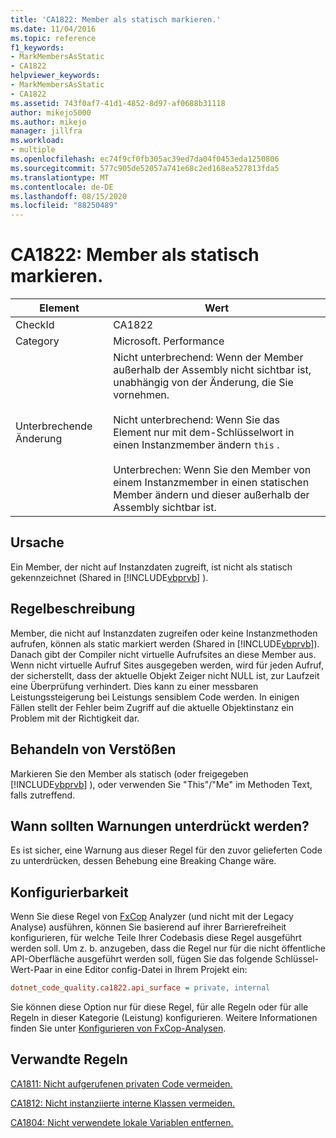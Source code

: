 ```yaml
---
title: 'CA1822: Member als statisch markieren.'
ms.date: 11/04/2016
ms.topic: reference
f1_keywords:
- MarkMembersAsStatic
- CA1822
helpviewer_keywords:
- MarkMembersAsStatic
- CA1822
ms.assetid: 743f0af7-41d1-4852-8d97-af0688b31118
author: mikejo5000
ms.author: mikejo
manager: jillfra
ms.workload:
- multiple
ms.openlocfilehash: ec74f9cf0fb305ac39ed7da04f0453eda1250806
ms.sourcegitcommit: 577c905de52057a741e68c2ed168ea527813fda5
ms.translationtype: MT
ms.contentlocale: de-DE
ms.lasthandoff: 08/15/2020
ms.locfileid: "88250489"
---
```

# <a name="ca1822-mark-members-as-static"></a>CA1822: Member als statisch markieren.

|Element|Wert|
|-|-|
|CheckId|CA1822|
|Category|Microsoft. Performance|
|Unterbrechende Änderung|Nicht unterbrechend: Wenn der Member außerhalb der Assembly nicht sichtbar ist, unabhängig von der Änderung, die Sie vornehmen.<br /><br />Nicht unterbrechend: Wenn Sie das Element nur mit dem-Schlüsselwort in einen Instanzmember ändern `this` .<br /><br /> Unterbrechen: Wenn Sie den Member von einem Instanzmember in einen statischen Member ändern und dieser außerhalb der Assembly sichtbar ist.|

## <a name="cause"></a>Ursache
Ein Member, der nicht auf Instanzdaten zugreift, ist nicht als statisch gekennzeichnet (Shared in [!INCLUDE[vbprvb](../code-quality/includes/vbprvb_md.md)] ).

## <a name="rule-description"></a>Regelbeschreibung
Member, die nicht auf Instanzdaten zugreifen oder keine Instanzmethoden aufrufen, können als static markiert werden (Shared in [!INCLUDE[vbprvb](../code-quality/includes/vbprvb_md.md)]). Danach gibt der Compiler nicht virtuelle Aufrufsites an diese Member aus. Wenn nicht virtuelle Aufruf Sites ausgegeben werden, wird für jeden Aufruf, der sicherstellt, dass der aktuelle Objekt Zeiger nicht NULL ist, zur Laufzeit eine Überprüfung verhindert. Dies kann zu einer messbaren Leistungssteigerung bei Leistungs sensiblem Code werden. In einigen Fällen stellt der Fehler beim Zugriff auf die aktuelle Objektinstanz ein Problem mit der Richtigkeit dar.

## <a name="how-to-fix-violations"></a>Behandeln von Verstößen
Markieren Sie den Member als statisch (oder freigegeben [!INCLUDE[vbprvb](../code-quality/includes/vbprvb_md.md)] ), oder verwenden Sie "This"/"Me" im Methoden Text, falls zutreffend.

## <a name="when-to-suppress-warnings"></a>Wann sollten Warnungen unterdrückt werden?
Es ist sicher, eine Warnung aus dieser Regel für den zuvor gelieferten Code zu unterdrücken, dessen Behebung eine Breaking Change wäre.

## <a name="configurability"></a>Konfigurierbarkeit

Wenn Sie diese Regel von [FxCop](install-fxcop-analyzers.md) Analyzer (und nicht mit der Legacy Analyse) ausführen, können Sie basierend auf ihrer Barrierefreiheit konfigurieren, für welche Teile Ihrer Codebasis diese Regel ausgeführt werden soll. Um z. b. anzugeben, dass die Regel nur für die nicht öffentliche API-Oberfläche ausgeführt werden soll, fügen Sie das folgende Schlüssel-Wert-Paar in eine Editor config-Datei in Ihrem Projekt ein:

```ini
dotnet_code_quality.ca1822.api_surface = private, internal
```

Sie können diese Option nur für diese Regel, für alle Regeln oder für alle Regeln in dieser Kategorie (Leistung) konfigurieren. Weitere Informationen finden Sie unter [Konfigurieren von FxCop-Analysen](configure-fxcop-analyzers.md).

## <a name="related-rules"></a>Verwandte Regeln
[CA1811: Nicht aufgerufenen privaten Code vermeiden.](../code-quality/ca1811.md)

[CA1812: Nicht instanziierte interne Klassen vermeiden.](../code-quality/ca1812.md)

[CA1804: Nicht verwendete lokale Variablen entfernen.](../code-quality/ca1804.md)

